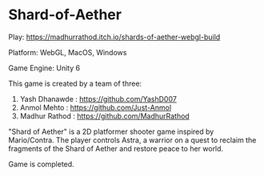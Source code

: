 # Shard-of-Aether
Play: https://madhurrathod.itch.io/shards-of-aether-webgl-build

Platform: WebGL, MacOS, Windows

Game Engine: Unity 6

This game is created by a team of three:
1. Yash Dhanawde : https://github.com/YashD007
2. Anmol Mehto : https://github.com/Just-Anmol
3. Madhur Rathod : https://github.com/MadhurRathod
   
"Shard of Aether" is a 2D platformer shooter game inspired by Mario/Contra. The player controls Astra, a warrior on a quest to reclaim the fragments of the Shard of Aether and restore peace to her world.

Game is completed.
